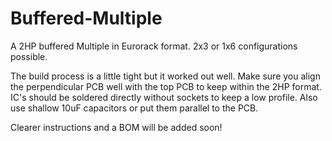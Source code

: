 # Buffered-Multiple
A 2HP buffered Multiple in Eurorack format. 2x3 or 1x6 configurations possible.

The build process is a little tight but it worked out well. Make sure you align the perpendicular PCB well with the top PCB to keep within the 2HP format. IC's should be soldered directly without sockets to keep a low profile. Also use shallow 10uF capacitors or put them parallel to the PCB.

Clearer instructions and a BOM will be added soon!
